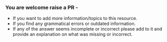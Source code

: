 ### You are welcome raise a PR - 
- If you want to add more information/topics to this resource.
- If you find any grammatical errors or outdated information.
- If any of the answer seems incomplete or incorrect please add to it and provide an explanation on what was missing or incorrect.
